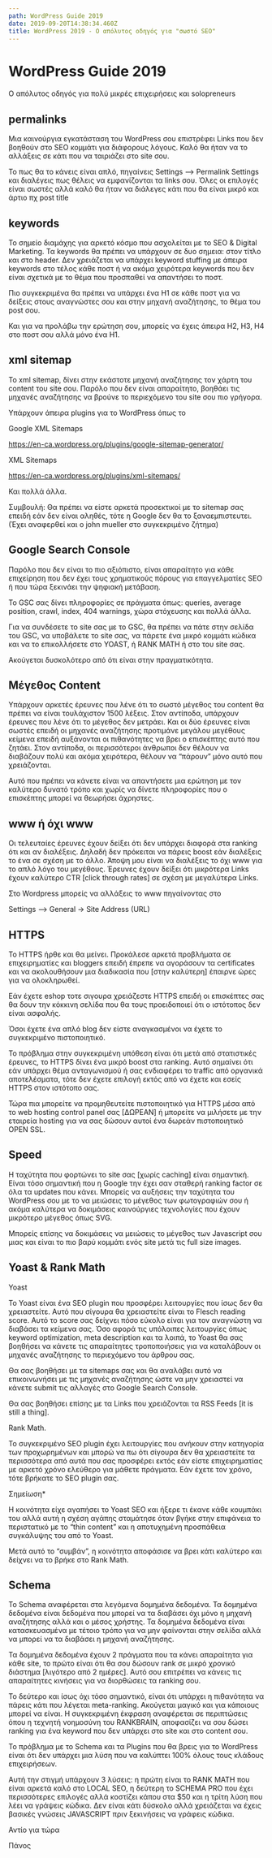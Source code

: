 ```yaml
---
path: WordPress Guide 2019
date: 2019-09-20T14:38:34.460Z
title: WordPress 2019 - Ο απόλυτος οδηγός για "σωστό SEO"
---
```



# WordPress Guide 2019

Ο απόλυτος οδηγός για πολύ μικρές επιχειρήσεις και solopreneurs 

 

## permalinks



Μια καινούργια εγκατάσταση του WordPress σου επιστρέφει Links που δεν βοηθούν στο SEO κομμάτι για διάφορους λόγους. Καλό θα ήταν να το αλλάξεις σε κάτι που να ταιριάζει στο site σου. 

Το πως θα το κάνεις είναι απλό, πηγαίνεις Settings –> Permalink Settings και διαλέγεις πως θέλεις να εμφανίζονται τα links σου. Όλες οι επιλογές είναι σωστές αλλά καλό θα ήταν να διάλεγες κάτι που θα είναι μικρό και άρτιο πχ post title



## keywords



Το σημείο διαμάχης για αρκετό κόσμο που ασχολείται με το SEO & Digital Marketing. Τα keywords θα πρέπει να υπάρχουν σε δυο σημεια: στον τίτλο και στο header. Δεν χρειάζεται να υπάρχει keyword stuffing με άπειρα keywords στο τέλος κάθε ποστ ή να ακόμα χειρότερα keywords που δεν είναι σχετικά με το θέμα που προσπαθεί να απαντήσει το ποστ. 

Πιο συγκεκριμένα θα πρέπει να υπάρχει ένα H1 σε κάθε ποστ για να δείξεις στους αναγνώστες σου και στην μηχανή αναζήτησης, το θέμα του post σου. 

Και για να προλάβω την ερώτηση σου, μπορείς να έχεις άπειρα Η2, Η3, Η4 στο ποστ σου αλλά μόνο ένα Η1. 





## xml sitemap



Το xml sitemap, δίνει στην εκάστοτε μηχανή αναζήτησης τον χάρτη του content του site σου. Παρόλο που δεν είναι απαραίτητο, βοηθάει τις μηχανές αναζήτησης να βρούνε το περιεχόμενο του site σου πιο γρήγορα.

Υπάρχουν άπειρα plugins για το WordPress όπως το 

Google XML Sitemaps

https://en-ca.wordpress.org/plugins/google-sitemap-generator/

XML Sitemaps

https://en-ca.wordpress.org/plugins/xml-sitemaps/

Και πολλά άλλα.



Συμβουλή: Θα πρέπει να είστε αρκετά προσεκτικοί με το sitemap σας επειδή εάν δεν είναι αληθές, τότε η Google δεν θα το ξαναεμπιστευτει. (Έχει αναφερθεί και ο john mueller στο συγκεκριμένο ζήτημα) 





## Google Search Console



Παρόλο που δεν είναι το πιο αξιόπιστο, είναι απαραίτητο για κάθε επιχείρηση που δεν έχει τους χρηματικούς πόρους για επαγγελματίες SEO ή που τώρα ξεκινάει την ψηφιακή μετάβαση. 

Το GSC σας δίνει πληροφορίες σε πράγματα όπως: queries, average position, crawl, index, 404 warnings, χώρα στόχευσης και πολλά άλλα. 

Για να συνδέσετε το site σας με το GSC, θα πρέπει να πάτε στην σελίδα του GSC, να υποβάλετε το site σας, να πάρετε ένα μικρό κομμάτι κώδικα και να το επικολλήσετε στο YOAST, ή RANK MATH ή στο <head> του site σας. 

Ακούγεται δυσκολότερο από ότι είναι στην πραγματικότητα. 



## Μέγεθος Content



Υπάρχουν αρκετές έρευνες που λένε ότι το σωστό μέγεθος του content θα πρέπει να είναι τουλάχιστον 1500 λέξεις. Στον αντίποδα, υπάρχουν έρευνες που λένε ότι το μέγεθος δεν μετράει. Και οι δύο έρευνες είναι σωστές επειδή οι μηχανές αναζήτησης προτιμάνε μεγάλου μεγέθους κείμενα επειδή αυξάνονται οι πιθανότητες να βρει ο επισκέπτης αυτό που ζητάει. Στον αντίποδα, οι περισσότεροι άνθρωποι δεν θέλουν να διαβάζουν πολύ και ακόμα χειρότερα, θέλουν να “πάρουν” μόνο αυτό που χρειάζονται. 

Αυτό που πρέπει να κάνετε είναι να απαντήσετε μια ερώτηση με τον καλύτερο δυνατό τρόπο και χωρίς να δίνετε πληροφορίες που ο επισκέπτης μπορεί να θεωρήσει άχρηστες. 



## www ή όχι www



Οι τελευταίες έρευνες έχουν δείξει ότι δεν υπάρχει διαφορά στα ranking ότι και αν διαλέξεις. Δηλαδή δεν πρόκειται να πάρεις boost εάν διαλέξεις το ένα σε σχέση με το άλλο. Άποψη μου είναι να διαλέξεις το όχι www για το απλό λόγο του μεγέθους. Έρευνες έχουν δείξει ότι μικρότερα Links έχουν καλύτερο CTR \[click through rates] σε σχέση με μεγαλύτερα Links. 



Στο Wordpress μπορείς να αλλάξεις το www πηγαίνοντας στο 

Settings –> General -> Site Address (URL)





## HTTPS

Το HTTPS ήρθε και θα μείνει. Προκάλεσε αρκετά προβλήματα σε επιχειρηματίες και bloggers επειδή έπρεπε να αγοράσουν τα certificates και να ακολουθήσουν μια διαδικασία που \[στην καλύτερη] έπαιρνε ώρες για να ολοκληρωθεί. 



Εάν έχετε eshop τοτε σιγουρα χρειάζεστε HTTPS επειδή οι επισκέπτες σας θα δουν την κόκκινη σελίδα που θα τους προειδοποιεί ότι ο ιστότοπος δεν είναι ασφαλής. 

Όσοι έχετε ένα απλό blog δεν είστε αναγκασμένοι να έχετε το συγκεκριμένο πιστοποιητικό. 



Το πρόβλημα στην συγκεκριμένη υπόθεση είναι ότι μετά από στατιστικές έρευνες, το HTTPS δίνει ένα μικρό boost στα ranking. Αυτό σημαίνει ότι εάν υπάρχει θέμα ανταγωνισμού ή σας ενδιαφέρει το traffic από οργανικά αποτελέσματα, τότε δεν έχετε επιλογή εκτός από να έχετε και εσείς HTTPS στον ιστότοπο σας. 



Τώρα πια μπορείτε να προμηθευτείτε πιστοποιητικό για HTTPS μέσα από το web hosting control panel σας \[ΔΩΡΕΑΝ] ή μπορείτε να μιλήσετε με την εταιρεία hosting για να σας δώσουν αυτοί ένα δωρεάν πιστοποιητικό OPEN SSL. 

 



## Speed



Η ταχύτητα που φορτώνει το site σας \[χωρίς caching] είναι σημαντική. Είναι τόσο σημαντική που η Google την έχει σαν σταθερή ranking factor σε όλα τα updates που κάνει. Μπορείς να αυξήσεις την ταχύτητα του WordPress σου με το να μειώσεις το μέγεθος των φωτογραφιών σου ή ακόμα καλύτερα να δοκιμάσεις καινούργιες τεχνολογίες που έχουν μικρότερο μέγεθος όπως SVG. 

Μπορείς επίσης να δοκιμάσεις να μειώσεις το μέγεθος των Javascript σου μιας και είναι το πιο βαρύ κομμάτι ενός site μετά τις full size images.



## Yoast & Rank Math



Yoast

Το Yoast είναι ένα SEO plugin που προσφέρει λειτουργίες που ίσως δεν θα χρειαστείτε. Αυτό που σίγουρα θα χρειαστείτε είναι το Flesch reading score. Αυτό το score σας δείχνει πόσο εύκολο είναι για τον αναγνώστη να διαβάσει τα κείμενα σας.  Όσο αφορά τις υπόλοιπες λειτουργίες όπως keyword optimization, meta description και τα λοιπά, το Yoast θα σας βοηθήσει να κάνετε τις απαραίτητες τροποποιήσεις για να καταλάβουν οι μηχανές αναζήτησης το περιεχόμενο του άρθρου σας.  

Θα σας βοηθήσει με τα sitemaps σας και θα αναλάβει αυτό να επικοινωνήσει με τις μηχανές αναζήτησης ώστε να μην χρειαστεί να κάνετε submit τις αλλαγές στο Google Search Console.

Θα σας βοηθήσει επίσης με τα Links που χρειάζονται τα RSS Feeds \[it is still a thing].



Rank Math.

Το συγκεκριμένο SEO plugin έχει λειτουργίες που ανήκουν στην κατηγορία των προχωρημένων και μπορώ να πω ότι σίγουρα δεν θα χρειαστείτε τα περισσότερα από αυτά που σας προσφέρει εκτός εάν είστε επιχειρηματίας με αρκετό χρόνο ελεύθερο για μάθετε πράγματα. Εάν έχετε τον χρόνο, τότε βρήκατε το SEO plugin σας. 



Σημείωση*  

 

Η κοινότητα είχε αγαπήσει το Yoast SEO και ήξερε τι έκανε κάθε κουμπάκι του αλλά αυτή η σχέση αγάπης σταμάτησε όταν βγήκε στην επιφάνεια το περιστατικό με το “thin content” και η αποτυχημένη προσπάθεια συγκάλυψης του από το Yoast.

Μετά αυτό το “συμβάν”, η κοινότητα αποφάσισε να βρει κάτι καλύτερο και δείχνει να το βρήκε στο Rank Math.



## Schema



Το Schema αναφέρεται στα λεγόμενα δομημένα δεδομένα. Τα δομημένα δεδομένα είναι δεδομένα που μπορεί να τα διαβάσει όχι μόνο η μηχανή αναζήτησης αλλά και ο μέσος χρήστης. Τα δομημένα δεδομένα είναι κατασκευασμένα με τέτοιο τρόπο για να μην φαίνονται στην σελίδα αλλά να μπορεί να τα διαβάσει η μηχανή αναζήτησης. 

Τα δομημένα δεδομένα έχουν 2 πράγματα που τα κάνει απαραίτητα για κάθε site, το πρώτο είναι ότι θα σου δώσουν rank σε μικρό χρονικό διάστημα \[λιγότερο από 2 ημέρες]. Αυτό σου επιτρέπει να κάνεις τις απαραίτητες κινήσεις για να διορθώσεις τα ranking σου. 

Το δεύτερο και ίσως όχι τόσο σημαντικό, είναι ότι υπάρχει η πιθανότητα να πάρεις κάτι που λέγεται meta-ranking. Ακούγεται μαγικό και για κάποιους μπορεί να είναι. Η συγκεκριμένη έκφραση αναφέρεται σε περιπτώσεις όπου η τεχνητή νοημοσύνη του RANKBRAIN, αποφασίζει να σου δώσει ranking για ένα keyword που δεν υπάρχει στο site και στο content σου. 

Το πρόβλημα με το Schema και τα Plugins που θα βρεις για το WordPress είναι ότι δεν υπάρχει μια λύση που να καλύπτει 100% όλους τους κλάδους επιχειρήσεων. 

Αυτή την στιγμή υπάρχουν 3 λύσεις: η πρώτη είναι το RANK MATH που είναι αρκετά καλό στο LOCAL SEO, η δεύτερη το SCHEMA PRO που έχει περισσότερες επιλογές αλλά κοστίζει κάπου στα $50 και η τρίτη λύση που λέει να γράψεις κώδικα. Δεν είναι κάτι δύσκολο αλλά χρειάζεται να έχεις βασικές γνώσεις JAVASCRIPT πριν ξεκινήσεις να γράφεις κώδικα. 



Αντίο για τώρα

Πάνος
